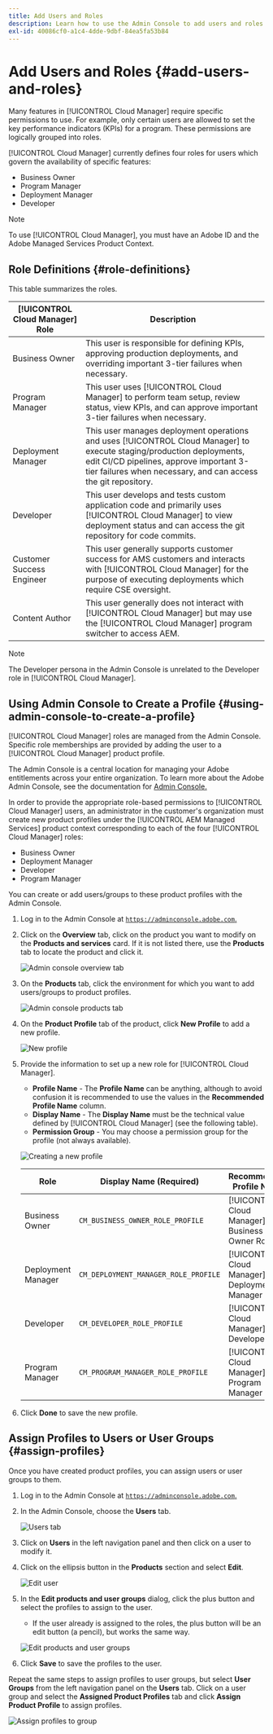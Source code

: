 ```yaml
---
title: Add Users and Roles
description: Learn how to use the Admin Console to add users and roles and create profiles.
exl-id: 40086cf0-a1c4-4dde-9dbf-84ea5fa53b84
---
```


# Add Users and Roles {#add-users-and-roles}

Many features in [!UICONTROL Cloud Manager] require specific permissions to use. For example, only certain users are allowed to set the key performance indicators (KPIs) for a program. These permissions are logically grouped into roles.

[!UICONTROL Cloud Manager] currently defines four roles for users which govern the availability of specific features:

* Business Owner
* Program Manager
* Deployment Manager
* Developer

>[!NOTE]
>
>To use [!UICONTROL Cloud Manager], you must have an Adobe ID and the Adobe Managed Services Product Context.

## Role Definitions {#role-definitions}

This table summarizes the roles.

|[!UICONTROL Cloud Manager] Role|Description|
|--- |--- |
|Business Owner|This user is responsible for defining KPIs, approving production deployments, and overriding important 3-tier failures when necessary.|
|Program Manager|This user uses [!UICONTROL Cloud Manager] to perform team setup, review status, view KPIs, and can approve important 3-tier failures when necessary.|
|Deployment Manager|This user manages deployment operations and uses [!UICONTROL Cloud Manager] to execute staging/production deployments, edit CI/CD pipelines, approve important 3-tier failures when necessary, and can access the git repository.|
|Developer|This user develops and tests custom application code and primarily uses [!UICONTROL Cloud Manager] to view deployment status and can access the git repository for code commits.|
|Customer Success Engineer|This user generally supports customer success for AMS customers and interacts with [!UICONTROL Cloud Manager] for the purpose of executing deployments which require CSE oversight.|
|Content Author|This user generally does not interact with [!UICONTROL Cloud Manager] but may use the [!UICONTROL Cloud Manager] program switcher to access AEM.|

>[!NOTE]
>
>The Developer persona in the Admin Console is unrelated to the Developer role in [!UICONTROL Cloud Manager].

## Using Admin Console to Create a Profile {#using-admin-console-to-create-a-profile}

[!UICONTROL Cloud Manager] roles are managed from the Admin Console. Specific role memberships are provided by adding the user to a [!UICONTROL Cloud Manager] product profile.

The Admin Console is a central location for managing your Adobe entitlements across your entire organization. To learn more about the Adobe Admin Console, see the documentation for [Admin Console.](https://helpx.adobe.com/enterprise/using/admin-console.html)

In order to provide the appropriate role-based permissions to [!UICONTROL Cloud Manager] users, an administrator in the customer's organization must create new product profiles under the [!UICONTROL AEM Managed Services] product context corresponding to each of the four [!UICONTROL Cloud Manager] roles:

* Business Owner
* Deployment Manager
* Developer
* Program Manager

You can create or add users/groups to these product profiles with the Admin Console.

1. Log in to the Admin Console at [`https://adminconsole.adobe.com`.](https://adminconsole.adobe.com)

1. Click on the **Overview** tab, click on the product you want to modify on the **Products and services** card. If it is not listed there, use the **Products** tab to locate the product and click it.

   ![Admin console overview tab](/help/assets/admin-console-overview.png)

1. On the **Products** tab, click the environment for which you want to add users/groups to product profiles.

   ![Admin console products tab](/help/assets/admin-console-product.png)

1. On the **Product Profile** tab of the product, click **New Profile** to add a new profile.

   ![New profile](/help/assets/admin-console-product-profiles.png)

1. Provide the information to set up a new role for [!UICONTROL Cloud Manager].

   * **Profile Name** - The **Profile Name** can be anything, although to avoid confusion it is recommended to use the values in the **Recommended Profile Name** column.
   * **Display Name** -  The **Display Name** must be the technical value defined by [!UICONTROL Cloud Manager] (see the following table).
   * **Permission Group** - You may choose a permission group for the profile (not always available).

   ![Creating a new profile](/help/assets/screen_shot_2018-05-04at171819.png)

   |Role|Display Name (Required)|Recommended Profile Name|
   |---|---|---|
   | Business Owner |`CM_BUSINESS_OWNER_ROLE_PROFILE` |[!UICONTROL Cloud Manager] - Business Owner Role |
   | Deployment Manager |`CM_DEPLOYMENT_MANAGER_ROLE_PROFILE` |[!UICONTROL Cloud Manager] - Deployment Manager Role |
   | Developer |`CM_DEVELOPER_ROLE_PROFILE` |[!UICONTROL Cloud Manager] - Developer Role |
   | Program Manager |`CM_PROGRAM_MANAGER_ROLE_PROFILE` |[!UICONTROL Cloud Manager] - Program Manager Role |


1. Click **Done** to save the new profile.

## Assign Profiles to Users or User Groups {#assign-profiles}

Once you have created product profiles, you can assign users or user groups to them.

1. Log in to the Admin Console at [`https://adminconsole.adobe.com`.](https://adminconsole.adobe.com)

1. In the Admin Console, choose the **Users** tab.

   ![Users tab](/help/assets/admin-console-users.png)

1. Click on **Users** in the left navigation panel and then click on a user to modify it.

1. Click on the ellipsis button in the **Products** section and select **Edit**.

   ![Edit user](/help/assets/admin-console-edit-user.png)

1. In the **Edit products and user groups** dialog, click the plus button and select the profiles to assign to the user.

   * If the user already is assigned to the roles, the plus button will be an edit button (a pencil), but works the same way.

   ![Edit products and user groups](/help/assets/admin-console-edit-products-and-user-groups.png)

1. Click **Save** to save the profiles to the user.

Repeat the same steps to assign profiles to user groups, but select **User Groups** from the left navigation panel on the **Users** tab. Click on a user group and select the **Assigned Product Profiles** tab and click **Assign Product Profile** to assign profiles.

![Assign profiles to group](/help/assets/admin-console-edit-user-groups.png)
